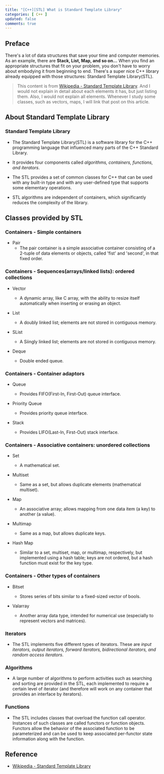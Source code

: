 ```yaml
---
title: "[C++][STL] What is Standard Template Library"
categories: [ C++ ]
updated: false
comments: true
---
```


## Preface

There's a lot of data structures that save your time and computer memories. As an example, there are **Stack, List, Map, and so on...** When you find an appropriate structures that fit on your problem, you don't have to worry about embodying it from beginning to end. There's a super nice C++ library already equipped with those structures: Standard Template Library(STL).

> This content is from [Wikipedia - Standard Template Library](https://en.wikipedia.org/wiki/Standard_Template_Library). And I would not explain in detail about each elements it has, but just listing them. Also, I would not explain all elements. Whenever I study some classes, such as vectors, maps, I will link that post on this article.

## About Standard Template Library

### Standard Template Library

* The Standard Template Library(STL) is a software library for the C++ programming language that influenced many parts of the C++ Standard Library.

* It provides four components called *algorithms, containers, functions, and iterators*.

* The STL provides a set of common classes for C++ that can be used with any built-in type and with any user-defined type that supports some elementary operations.

* STL algorithms are independent of containers, which significantly reduces the complexity of the library.

## Classes provided by STL

### Containers - Simple containers

* Pair
  - The pair container is a simple associative container consisting of a 2-tuple of data elements or objects, called 'fist' and 'second', in that fixed order.

### Containers - Sequences(arrays/linked lists): ordered collections

* Vector
  - A dynamic array, like C array, with the ability to resize itself automatically when inserting or erasing an object.
  
* List
  - A doubly linked list; elements are not stored in contiguous memory.
  
* SList
  - A Siingly linked list; elements are not stored in contiguous memory.
  
* Deque
  - Double ended queue.
  
### Containers - Container adaptors

* Queue
  - Provides FIFO(First-In, First-Out) queue interface.
  
* Priority Queue
  - Provides priority queue interface.
  
* Stack
  - Provides LIFO(Last-In, First-Out) stack interface.
  
### Containers - Associative containers: unordered collections

* Set
  - A mathematical set.

* Multiset
  - Same as a set, but allows duplicate elements (mathematical multiset).
  
* Map
  - An associative array; allows mapping from one data item (a key) to another (a value).
  
* Multimap
  - Same as a map, but allows duplicate keys.
  
* Hash Map
  - Similar to a set, multiset, map, or multimap, respectively, but implemented using a hash table; keys are not ordered, but a hash function must exist for the key type.
  
### Containers - Other types of containers

* Bitset
  - Stores series of bits similar to a fixed-sized vector of bools.
  
* Valarray
  - Another array data type, intended for numerical use (especially to represent vectors and matrices).

### Iterators

* The STL implements five different types of iterators. These are *input iterators, output iterators, forward iterators, bidirectional iterators, and random access iterators*.

### Algorithms

* A large number of algorithms to perform activities such as searching and sorting are provided in the STL, each implemented to require a certain level of iterator (and therefore will work on any container that provides an interface by iterators).

### Functions

* The STL includes classes that overload the function call operator. Instances of such classes are called functors or function objects. Functors allow the behavior of the associated function to be parameterized and can be used to keep associated per-functor state information along with the function.

## Reference
* [Wikipedia - Standard Template Library](https://en.wikipedia.org/wiki/Standard_Template_Library)